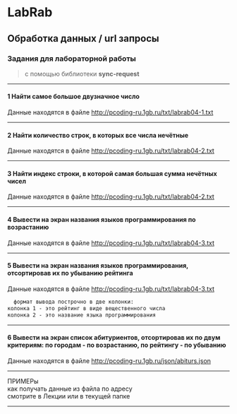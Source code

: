 # LabRab  

## Обработка данных / url запросы  

### Задания для лабораторной работы  

> с помощью библиотеки **sync-request**  

---  

#### 1 Найти самое большое двузначное число

Данные находятся в файле http://pcoding-ru.1gb.ru/txt/labrab04-1.txt  

---  

#### 2 Найти количество строк, в которых все числа нечётные  

Данные находятся в файле http://pcoding-ru.1gb.ru/txt/labrab04-2.txt  

---  

#### 3 Найти индекс строки, в которой самая большая сумма нечётных чисел  

Данные находятся в файле http://pcoding-ru.1gb.ru/txt/labrab04-2.txt  

---  

#### 4 Вывести на экран названия языков программирования по возрастанию  

Данные находятся в файле http://pcoding-ru.1gb.ru/txt/labrab04-3.txt  

---  

#### 5 Вывести на экран названия языков программирования, отсортировав их по убыванию рейтинга  

Данные находятся в файле http://pcoding-ru.1gb.ru/txt/labrab04-3.txt  

```txt
  формат вывода построчно в две колонки: 
колонка 1 - это рейтинг в виде вещественного числа
колонка 2 - это название языка программирования
```

---  

#### 6 Вывести на экран список абитуриентов, отсортировав их по двум критериям: по городам - по возрастанию, по рейтингу - по убыванию  

Данные находятся в файле http://pcoding-ru.1gb.ru/json/abiturs.json  

---  

ПРИМЕРы  
как получать данные из файла по адресу  
смотрите в Лекции или в текущей папке  

---  
